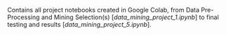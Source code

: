 Contains all project notebooks created in Google Colab, from Data Pre-Processing and Mining Selection(s) [*data_mining_project_1.ipynb*] to final testing and results [*data_mining_project_5.ipynb*].

